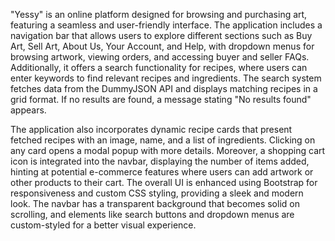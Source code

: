 "Yessy" is an online platform designed for browsing and purchasing art, featuring a seamless and user-friendly interface. The application includes a navigation bar that allows users to explore different sections such as Buy Art, Sell Art, About Us, Your Account, and Help, with dropdown menus for browsing artwork, viewing orders, and accessing buyer and seller FAQs. Additionally, it offers a search functionality for recipes, where users can enter keywords to find relevant recipes and ingredients. The search system fetches data from the DummyJSON API and displays matching recipes in a grid format. If no results are found, a message stating "No results found" appears.

The application also incorporates dynamic recipe cards that present fetched recipes with an image, name, and a list of ingredients. Clicking on any card opens a modal popup with more details. Moreover, a shopping cart icon is integrated into the navbar, displaying the number of items added, hinting at potential e-commerce features where users can add artwork or other products to their cart. The overall UI is enhanced using Bootstrap for responsiveness and custom CSS styling, providing a sleek and modern look. The navbar has a transparent background that becomes solid on scrolling, and elements like search buttons and dropdown menus are custom-styled for a better visual experience.